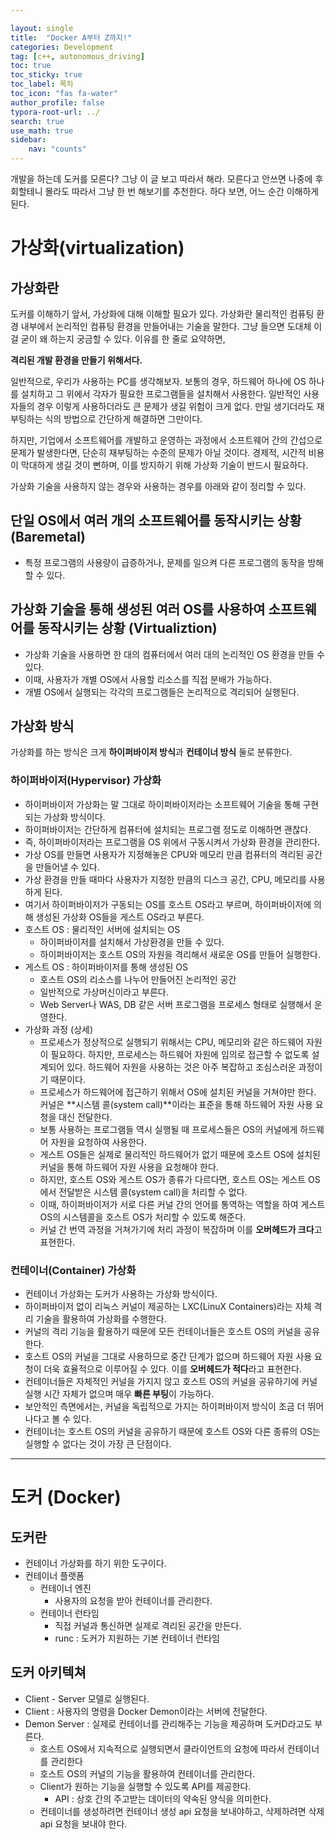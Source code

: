 ```yaml
---

layout: single
title:  "Docker A부터 Z까지!"
categories: Development
tag: [c++, autonomous_driving]
toc: true
toc_sticky: true
toc_label: 목차
toc_icon: "fas fa-water"
author_profile: false
typora-root-url: ../
search: true
use_math: true
sidebar:
    nav: "counts"
---
```


개발을 하는데 도커를 모른다? 그냥 이 글 보고 따라서 해라. 모른다고 안쓰면 나중에 후회할테니 몰라도 따라서 그냥 한 번 해보기를 추천한다. 하다 보면, 어느 순간 이해하게 된다.

# 가상화(virtualization)

## 가상화란

도커를 이해하기 앞서, 가상화에 대해 이해할 필요가 있다. 가상화란 물리적인 컴퓨팅 환경 내부에서 논리적인 컴퓨팅 환경을 만들어내는 기술을 말한다. 그냥 들으면 도대체 이걸 굳이 왜 하는지 궁금할 수 있다. 이유를 한 줄로 요약하면, 

**격리된 개발 환경을 만들기 위해서다.**

일반적으로, 우리가 사용하는 PC를 생각해보자. 보통의 경우, 하드웨어 하나에 OS 하나를 설치하고 그 위에서 각자가 필요한 프로그램들을 설치해서 사용한다. 일반적인 사용자들의 경우 이렇게 사용하더라도 큰 문제가 생길 위험이 크게 없다. 만일 생기더라도 재부팅하는 식의 방법으로 간단하게 해결하면 그만이다. 

하지만, 기업에서 소프트웨어를 개발하고 운영하는 과정에서 소프트웨어 간의 간섭으로 문제가 발생한다면, 단순히 재부팅하는 수준의 문제가 아닐 것이다. 경제적, 시간적 비용이 막대하게 생길 것이 뻔하며, 이를 방지하기 위해 가상화 기술이 반드시 필요하다.



가상화 기술을 사용하지 않는 경우와 사용하는 경우를 아래와 같이 정리할 수 있다.

## 단일 OS에서 여러 개의 소프트웨어를 동작시키는 상황 (Baremetal)

* 특정 프로그램의 사용량이 급증하거나, 문제를 일으켜 다른 프로그램의 동작을 방해할 수 있다.

## 가상화 기술을 통해 생성된 여러 OS를 사용하여  소프트웨어를 동작시키는 상황 (Virtualiztion)

* 가상화 기술을 사용하면 한 대의 컴퓨터에서 여러 대의 논리적인 OS 환경을 만들 수 있다.
* 이때, 사용자가 개별 OS에서 사용할 리소스를 직접 분배가 가능하다.
* 개별 OS에서 실행되는 각각의 프로그램들은 논리적으로 격리되어 실행된다.



## 가상화 방식

가상화를 하는 방식은 크게 **하이퍼바이저 방식**과 **컨테이너 방식** 둘로 분류한다. 

### 하이퍼바이저(Hypervisor) 가상화

* 하이퍼바이저 가상화는 말 그대로 하이퍼바이저라는 소프트웨어 기술을 통해 구현되는 가상화 방식이다.
* 하이퍼바이저는 간단하게 컴퓨터에 설치되는 프로그램 정도로 이해하면 괜찮다.
* 즉, 하이퍼바이저라는 프로그램을 OS 위에서 구동시켜서 가상화 환경을 관리한다.
* 가상 OS를 만들면 사용자가 지정해놓은 CPU와 메모리 만큼 컴퓨터의 격리된 공간을 만들어낼 수 있다.
* 가상 환경을 만들 때마다 사용자가 지정한 만큼의 디스크 공간, CPU, 메모리를 사용하게 된다.
* 여기서 하이퍼바이저가 구동되는 OS를 호스트 OS라고 부르며, 하이퍼바이저에 의해 생성된 가상화 OS들을 게스트 OS라고 부른다.
* 호스트 OS : 물리적인 서버에 설치되는 OS
  * 하이퍼바이저를 설치해서 가상환경을 만들 수 있다.
  * 하이퍼바이저는 호스트 OS의 자원을 격리해서 새로운 OS를 만들어 실행한다.
* 게스트 OS : 하이퍼바이저를 통해 생성된 OS
  * 호스트 OS의 리소스를 나누어 만들어진 논리적인 공간
  * 일반적으로 가상머신이라고 부른다.
  * Web Server나 WAS, DB 같은 서버 프로그램을 프로세스 형태로 실행해서 운영한다.
* 가상화 과정 (상세)
  * 프로세스가 정상적으로 실행되기 위해서는 CPU, 메모리와 같은 하드웨어 자원이 필요하다. 하지만, 프로세스는 하드웨어 자원에 임의로 접근할 수 없도록 설계되어 있다. 하드웨어 자원을 사용하는 것은 아주 복잡하고 조심스러운 과정이기 때문이다.
  * 프로세스가 하드웨어에 접근하기 위해서 OS에 설치된 커널을 거쳐야만 한다. 커널은  **시스템 콜(system call)**이라는 표준을 통해 하드웨어 자원 사용 요청을 대신 전달한다.
  * 보통 사용하는 프로그램들 역시 실행될 때 프로세스들은 OS의 커널에게 하드웨어 자원을 요청하여 사용한다.
  * 게스트 OS들은 실제로 물리적인 하드웨어가 없기 때문에 호스트 OS에 설치된 커널을 통해 하드웨어 자원 사용을 요청해야 한다.
  * 하지만, 호스트 OS와 게스트 OS가 종류가 다르다면, 호스트 OS는 게스트 OS에서 전달받은 시스템 콜(system call)을 처리할 수 없다.
  * 이때, 하이퍼바이저가 서로 다른 커널 간의 언어를 통역하는 역할을 하여 게스트 OS의 시스템콜을 호스트 OS가 처리할 수 있도록 해준다. 
  * 커널 간 번역 과정을 거쳐가기에 처리 과정이 복잡하며 이를 **오버헤드가 크다**고 표현한다.

### 컨테이너(Container) 가상화

* 컨테이너 가상화는 도커가 사용하는 가상화 방식이다.
* 하이퍼바이저 없이 리눅스 커널이 제공하는 LXC(LinuX Containers)라는 자체 격리 기술을 활용하여 가상화를 수행한다.
* 커널의 격리 기능을 활용하기 때문에 모든 컨테이너들은 호스트 OS의 커널을 공유한다.
* 호스트 OS의 커널을 그대로 사용하므로 중간 단계가 없으며 하드웨어 자원 사용 요청이 더욱 효율적으로 이루어질 수 있다. 이를 **오버헤드가 적다**라고 표현한다.
* 컨테이너들은 자체적인 커널을 가지지 않고 호스트 OS의 커널을 공유하기에 커널 실행 시간 자체가 없으며 매우 **빠른 부팅**이 가능하다.
* 보안적인 측면에서는, 커널을 독립적으로 가지는 하이퍼바이저 방식이 조금 더 뛰어나다고 볼 수 있다.
* 컨테이너는 호스트 OS의 커널을 공유하기 때문에 호스트 OS와 다른 종류의 OS는 실행할 수 없다는 것이 가장 큰 단점이다.

---



# 도커 (Docker)

## 도커란

* 컨테이너 가상화를 하기 위한 도구이다.
* 컨테이너 플랫폼
  * 컨테이너 엔진
    * 사용자의 요청을 받아 컨테이너를 관리한다.
  * 컨테이너 런타임
    * 직접 커널과 통신하면 실제로 격리된 공간을 만든다.
    * runc : 도커가 지원하는 기본 컨테이너 런타임

## 도커 아키텍쳐

* Client - Server 모델로 실행된다.
* Client : 사용자의 명령을 Docker Demon이라는 서버에 전달한다.
* Demon Server : 실제로 컨테이너를 관리해주는 기능을 제공하며 도커D라고도 부른다.
  * 호스트 OS에서 지속적으로 실행되면서 클라이언트의 요청에 따라서 컨테이너를 관리한다
  * 호스트 OS의 커널의 기능을 활용하여 컨테이너를 관리한다.
  * Client가 원하는 기능을 실행할 수 있도록 API를 제공한다.
    * API :  상호 간의 주고받는 데이터의 약속된 양식을 의미한다.
  * 컨테이너를 생성하려면 컨테이너 생성 api 요청을 보내야하고, 삭제하려면 삭제 api 요청을 보내야 한다.







